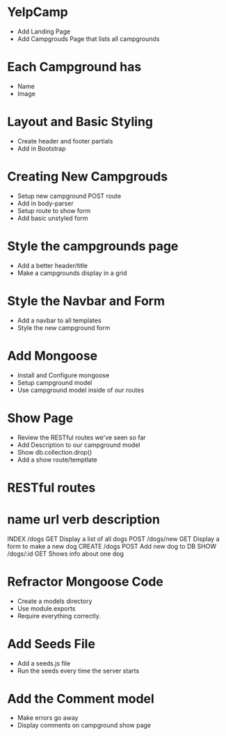 # YelpCamp

* Add Landing Page
* Add Campgrouds Page that lists all campgrounds

# Each Campground has

* Name
* Image

# Layout and Basic Styling

* Create header and footer partials
* Add in Bootstrap

# Creating New Campgrouds

* Setup new campground POST route
* Add in body-parser
* Setup route to show form
* Add basic unstyled form

# Style the campgrounds page

* Add a better header/title
* Make a campgrounds display in a grid

# Style the Navbar and Form

* Add a navbar to all templates
* Style the new campground form

# Add Mongoose

* Install and Configure mongoose
* Setup campground model
* Use campground model inside of our routes

# Show Page

* Review the RESTful routes we've seen so far
* Add Description to our campground model
* Show db.collection.drop()
* Add a show route/temptlate

# RESTful routes
name        url             verb        description
=================================================================
INDEX       /dogs           GET         Display a list of all dogs
POST        /dogs/new       GET         Display a form to make a new dog
CREATE      /dogs           POST        Add new dog to DB
SHOW        /dogs/:id       GET         Shows info about one dog


# Refractor Mongoose Code

* Create a models directory
* Use module.exports
* Require everything correctly.

# Add Seeds File

* Add a seeds.js file
* Run the seeds every time the server starts

# Add the Comment model

* Make errors go away
* Display comments on campground show page